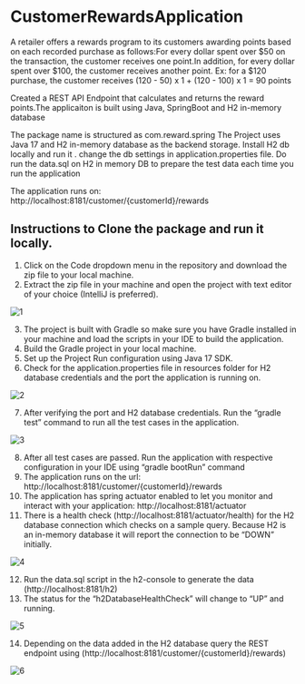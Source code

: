 # CustomerRewardsApplication

A retailer offers a rewards program to its customers awarding points based on each recorded purchase as follows:For every dollar spent over $50 on the transaction, the customer receives one point.In addition, for every dollar spent over $100, the customer receives another point.
Ex: for a $120 purchase, the customer receives
(120 - 50) x 1 + (120 - 100) x 1 = 90 points

Created a REST API Endpoint that calculates and returns the reward points.The applicaiton is built using Java, SpringBoot and H2 in-memory database

The package name is structured as com.reward.spring
The Project uses Java 17 and H2 in-memory database as the backend storage.
Install H2 db locally and run it . change the db settings in application.properties file.
Do run the data.sql on H2 in memory DB to prepare the test data each time you run the application

The application runs on: http://localhost:8181/customer/{customerId}/rewards

## Instructions to Clone the package and run it locally.
1.	Click on the Code dropdown menu in the repository and download the zip file to your local machine.
2.	Extract the zip file in your machine and open the project with text editor of your choice (IntelliJ is preferred).

![1](https://github.com/chandukasturi/CustomerRewardsApplication/assets/79279925/b18ae92e-a5f4-42c9-b491-240f170099ec)

3.	The project is built with Gradle so make sure you have Gradle installed in your machine and load the scripts in your IDE to build the application.
4.	Build the Gradle project in your local machine.
5.	Set up the Project Run configuration using Java 17 SDK.
6.	Check for the application.properties file in resources folder for H2 database credentials and the port the application is running on.

![2](https://github.com/chandukasturi/CustomerRewardsApplication/assets/79279925/b8c20dc6-72da-4ecc-9c8c-37c648dbc4d3)

7.  After verifying the port and H2 database credentials. Run the “gradle test” command to run all the test cases in the application.

![3](https://github.com/chandukasturi/CustomerRewardsApplication/assets/79279925/506d40ba-38fe-469f-9def-c5e3891a3ac3)

8.	After all test cases are passed. Run the application with respective configuration in your IDE using “gradle bootRun” command
9.	The application runs on the url: http://localhost:8181/customer/{customerId}/rewards
10.	The application has spring actuator enabled to let you monitor and interact with your application: http://localhost:8181/actuator
11.	There is a health check (http://localhost:8181/actuator/health) for the H2 database connection which checks on a sample query. Because H2 is an in-memory database it will report the connection to be “DOWN” initially.

![4](https://github.com/chandukasturi/CustomerRewardsApplication/assets/79279925/ecc3dbeb-1c27-4fbc-9881-aff5e935a5e0)

12.	Run the data.sql script in the h2-console to generate the data (http://localhost:8181/h2)
13.	The status for the “h2DatabaseHealthCheck” will change to “UP” and running.

![5](https://github.com/chandukasturi/CustomerRewardsApplication/assets/79279925/72786969-30ca-48d5-b27f-60fc0d83de01)

14.	Depending on the data added in the H2 database query the REST endpoint using (http://localhost:8181/customer/{customerId}/rewards)

![6](https://github.com/chandukasturi/CustomerRewardsApplication/assets/79279925/4fc5bab2-99f2-435f-8e44-d53a127819bd)




